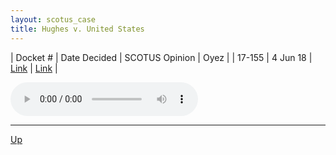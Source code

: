 ```yaml
---
layout: scotus_case
title: Hughes v. United States
---
```


| Docket # | Date Decided | SCOTUS Opinion | Oyez |
| 17-155 | 4 Jun 18 | [Link](https://www.supremecourt.gov/opinions/preliminaryprint/584US2PP_final.pdf#page=372) | [Link](https://www.oyez.org/cases/2017/17-155) |

<audio controls>
   <source src='./resources/17-155.mp3' type='audio/mpeg'>
</audio>

<object data='./resources/17-155.pdf' type='application/pdf'></object>

---

[Up](./README.md)